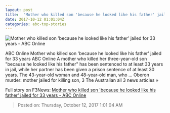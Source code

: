 ```yaml
---
layout: post
title:  "Mother who killed son 'because he looked like his father' jailed for 33 years - ABC Online"
date: 2017-10-12 01:01:04Z
categories: abc-top-stories
---
```


![Mother who killed son 'because he looked like his father' jailed for 33 years - ABC Online](http://www.abc.net.au/news/image/9042626-1x1-700x700.png)

ABC Online Mother who killed son 'because he looked like his father' jailed for 33 years ABC Online A mother who killed her three-year-old son "because he looked like his father" has been sentenced to at least 33 years in jail, while her partner has been given a prison sentence of at least 30 years. The 43-year-old woman and 48-year-old man, who ... Oberon murder: mother jailed for killing son, 3 The Australian all 3 news articles »


Full story on F3News: [Mother who killed son 'because he looked like his father' jailed for 33 years - ABC Online](http://www.f3nws.com/n/4JPfkC)

> Posted on: Thursday, October 12, 2017 1:01:04 AM
